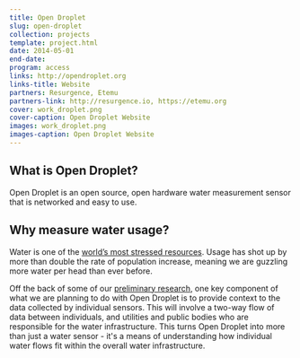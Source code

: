 ```yaml
---
title: Open Droplet
slug: open-droplet
collection: projects
template: project.html
date: 2014-05-01
end-date: 
program: access
links: http://opendroplet.org
links-title: Website
partners: Resurgence, Etemu
partners-link: http://resurgence.io, https://etemu.org
cover: work_droplet.png
cover-caption: Open Droplet Website
images: work_droplet.png
images-caption: Open Droplet Website
---
```


## What is Open Droplet? 

Open Droplet is an open source, open hardware water measurement sensor that is networked and easy to use.

## Why measure water usage?

Water is one of the [world’s most stressed resources](https://www.un.org/waterforlifedecade/scarcity.shtml). Usage has shot up by more than double the rate of population increase, meaning we are guzzling more water per head than ever before.

Off the back of some of our [preliminary research](https://iilab.org/news/2014-09-10-water-water-everywhere.html), one key component of what we are planning to do with Open Droplet is to provide context to the data collected by individual sensors. This will involve a two-way flow of data between individuals, and utilities and public bodies who are responsible for the water infrastructure. This turns Open Droplet into more than just a water sensor - it's a means of understanding how individual water flows fit within the overall water infrastructure.

